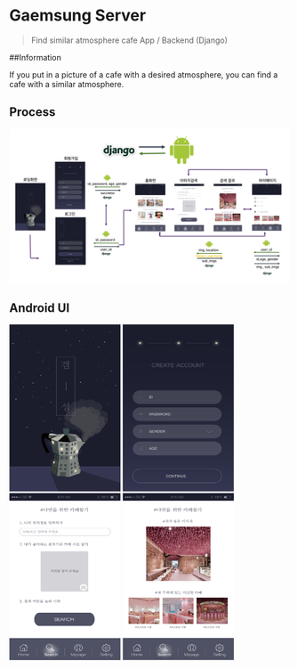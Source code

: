 # Gaemsung Server
> Find similar atmosphere cafe App / Backend (Django)

##Information

If you put in a picture of a cafe with a desired atmosphere, you can find a cafe with a similar atmosphere.


## Process
<img src="/django_android.png">


## Android UI
<img src="/1stscreen_should_be_like_this.png" width="200" height="300"> <img src="/3rdscreen_should_be_like_this.png" width="200" height="300">
<img src="/5thscreen_should_be_like_this.png" width="200" height="300"> <img src="/7thscreen_should_be_like_this.png" width="200" height="300"> 


